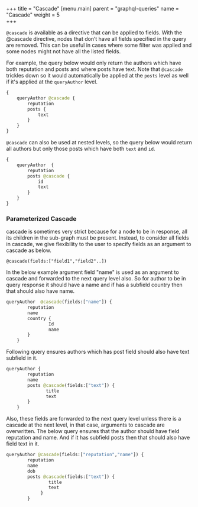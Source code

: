 +++
title = "Cascade"
[menu.main]
    parent = "graphql-queries"
    name = "Cascade"
    weight = 5   
+++

`@cascade` is available as a directive that can be applied to fields. With the @cascade
directive, nodes that don’t have all fields specified in the query are removed.
This can be useful in cases where some filter was applied and some nodes might not
have all the listed fields.

For example, the query below would only return the authors which have both reputation
and posts and where posts have text. Note that `@cascade` trickles down so it would
automatically be applied at the `posts` level as well if it's applied at the `queryAuthor`
level.

```graphql
{
    queryAuthor @cascade {
        reputation
        posts {
            text
        }
    }
}
```

`@cascade` can also be used at nested levels, so the query below would return all authors
but only those posts which have both `text` and `id`.

```graphql
{
    queryAuthor  {
        reputation
        posts @cascade {
            id
            text
        }
    }
}
```

### Parameterized Cascade

cascade is sometimes very strict because for a node to be in response, all its children in the sub-graph must be present. 
Instead, to consider all fields in cascade, we give flexibility to the user to specify fields as an argument to cascade as below.

`@cascade(fields:["field1","field2"..])` 

In the below example argument field "name" is used as an argument to cascade and forwarded to the next query level also. So for author 
to be in query response it should have a name and if has a subfield country then that should also have name.
```graphql
queryAuthor  @cascade(fields:["name"]) {
		reputation
		name
		country {
                Id
				name
		}
	}
```
Following query ensures authors which has post field should also have text subfield in it.
```graphql
queryAuthor {
		reputation
		name
		posts @cascade(fields:["text"]) {
			   title
			   text
		}
	}
```
Also, these fields are  forwarded to the next query level unless there is a cascade at the next level, 
in that case, arguments to cascade are overwritten.
The below query ensures that the author should have field reputation and name. And if it has subfield posts then that should also have
field text in it.

```graphql
queryAuthor @cascade(fields:["reputation","name"]) {
		reputation
		name
		dob
		posts @cascade(fields:["text"]) {
				title
				text
			 }
		}
```
